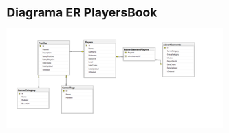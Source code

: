 <h1>Diagrama ER PlayersBook</h1>

![Diagrama Entidade Relacionamento](ClassDiagramERPlayersBook.png)
